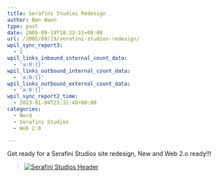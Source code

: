 ```yaml
---
title: Serafini Studios Redesign
author: Ben Wann
type: post
date: 2005-09-19T18:33:11+00:00
url: /2005/09/19/serafini-studios-redesign/
wpil_sync_report3:
  - 1
wpil_links_inbound_internal_count_data:
  - 'a:0:{}'
wpil_links_outbound_internal_count_data:
  - 'a:0:{}'
wpil_links_outbound_external_count_data:
  - 'a:0:{}'
wpil_sync_report2_time:
  - 2023-01-04T23:31:48+00:00
categories:
  - Nerd
  - Serafini Studios
  - Web 2.0

---
```

Get ready for a Serafini Studios site redesign, New and Web 2.o ready!!!

> [![Serafini Studios Header][1]][2]

<!--f2fa1c49e5dc71bec2113e26a13bac28-->

 [1]: https://benwann.com/wp-content/header_logo.gif
 [2]: http://serafinistudios.com